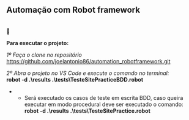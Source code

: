 ## Automação com Robot framework 
<br>
🚀

**Para executar o projeto:**

*1º Faça o clone no repositório*<br>
https://github.com/joelantonio86/automation_robotframework.git <br>


*2º Abra o projeto no VS Code e execute o comando no terminal:*<br>
 **robot -d .\results .\tests\TesteSitePracticeBDD.robot**<br>
* - Será executado os casos de teste em escrita BDD, caso queira executar em modo procedural deve ser executado o comando: <br> 
     **robot -d .\results .\tests\TesteSitePractice.robot**

